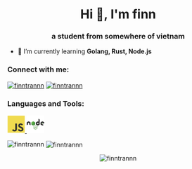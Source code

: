 <h1 align="center">Hi 👋, I'm finn</h1>
<h3 align="center">a student from somewhere of vietnam</h3>


- 🌱 I’m currently learning **Golang, Rust, Node.js**

<h3 align="left">Connect with me:</h3>
<p align="left">
<a href="https://fb.com/finntrannn" target="blank"><img align="center" src="https://raw.githubusercontent.com/rahuldkjain/github-profile-readme-generator/master/src/images/icons/Social/facebook.svg" alt="finntrannn" height="30" width="40" /></a>
<a href="https://instagram.com/finntrannn" target="blank"><img align="center" src="https://raw.githubusercontent.com/rahuldkjain/github-profile-readme-generator/master/src/images/icons/Social/instagram.svg" alt="finntrannn" height="30" width="40" /></a>
</p>

<h3 align="left">Languages and Tools:</h3>
<p align="left"> <a href="https://developer.mozilla.org/en-US/docs/Web/JavaScript" target="_blank" rel="noreferrer"> <img src="https://raw.githubusercontent.com/devicons/devicon/master/icons/javascript/javascript-original.svg" alt="javascript" width="40" height="40"/> </a> <a href="https://nodejs.org" target="_blank" rel="noreferrer"> <img src="https://raw.githubusercontent.com/devicons/devicon/master/icons/nodejs/nodejs-original-wordmark.svg" alt="nodejs" width="40" height="40"/> </a> </p>

<p><img align="left" src="https://github-readme-stats.vercel.app/api/top-langs?username=finntrannn&show_icons=true&locale=en&layout=compact" alt="finntrannn" /></p>

<p>&nbsp;<img align="center" src="https://github-readme-stats.vercel.app/api?username=finntrannn&show_icons=true&locale=en" alt="finntrannn" /></p>

<p align="center"> <img src="https://komarev.com/ghpvc/?username=finntrannn&label=Profile%20views&color=0e75b6&style=flat" alt="finntrannn" /> </p>
